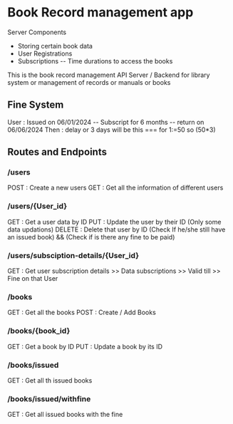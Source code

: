 # Book Record management app

Server Components 
- Storing certain book data
- User Registrations
- Subscriptions -- Time durations to access the books

This is the book record management API Server / Backend for library system or management of records or manuals or books

## Fine System
User : Issued on 06/01/2024 --  Subscript for 6 months -- return on 06/06/2024
Then : delay or 3 days will be this === for 1:=50 so (50*3)

## Routes and Endpoints

### /users
POST    : Create a new users
GET     : Get all the information of different users

### /users/{User_id}
GET     : Get a user data by ID
PUT     : Update the user by their ID (Only some data updations)
DELETE  : Delete that user by ID (Check If he/she still have an issued book) && (Check if is there any fine to be paid)

### /users/subsciption-details/{User_id}
GET     : Get user subscription details
            >> Data subscriptions
            >> Valid till
            >> Fine on that User

### /books 
GET     : Get all the books 
POST    : Create / Add Books 

### /books/{book_id}
GET     : Get a book by ID
PUT     : Update a book by its ID

### /books/issued
GET     : Get all th issued books

### /books/issued/withfine
GET     : Get all issued books with the fine